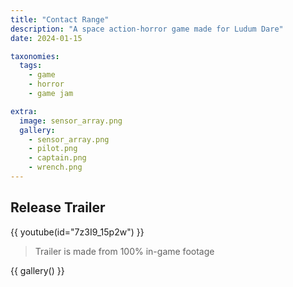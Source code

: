 ```yaml
---
title: "Contact Range"
description: "A space action-horror game made for Ludum Dare"
date: 2024-01-15

taxonomies:
  tags:
    - game
    - horror
    - game jam

extra:
  image: sensor_array.png
  gallery:
    - sensor_array.png
    - pilot.png
    - captain.png
    - wrench.png
---
```


## Release Trailer

{{ youtube(id="7z3I9_15p2w") }}

> Trailer is made from 100% in-game footage

{{ gallery() }}
